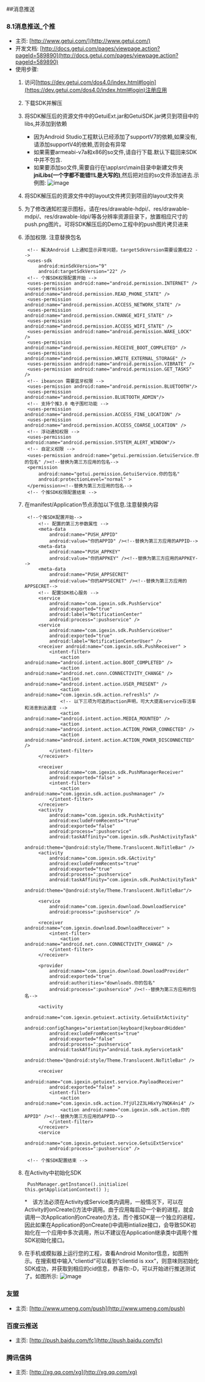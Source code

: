 ##消息推送

### 8.1消息推送_个推
* 主页: [http://www.getui.com/](http://www.getui.com/)
* 开发文档: [http://docs.getui.com/pages/viewpage.action?pageId=589890](http://docs.getui.com/pages/viewpage.action?pageId=589890)
* 使用步骤:
	1. 访问[https://dev.getui.com/dos4.0/index.html#login](https://dev.getui.com/dos4.0/index.html#login)注册应用
	2. 下载SDK并解压
	3. 将SDK解压后的资源文件中的GetuiExt.jar和GetuiSDK.jar拷贝到项目中的libs,并添加到依赖
		* 因为Android Studio工程默认已经添加了supportV7的依赖,如果没有,请添加supportV4的依赖,否则会有异常
		* 如果需要armeabi-v7a和x86的so文件,请自行下载.默认下载回来SDK中并不包含.
		* 如果要添加so文件,需要自行在\app\src\main目录中新建文件夹**jniLibs(一个字都不能错!!L是大写的)**,然后把对应的so文件添加进去.示例图:
![image](https://github.com/jaysonn/open-source-framework/blob/master/picture/57dbb000318622563b00000b.png)
	4. 将SDK解压后的资源文件中的layout文件拷贝到项目的layout文件夹
	5. 为了修改通知栏提示图标，请在res/drawable-hdpi/、res/drawable-mdpi/、res/drawable-ldpi/等各分辨率资源目录下，放置相应尺寸的push.png图片。可将SDK解压后的Demo工程中的push图片拷贝进来
	6. 添加权限. 注意替换包名


			<!-- 解决Android L上通知显示异常问题，targetSdkVersion需要设置成22 -->
			<uses-sdk
			    android:minSdkVersion="9"
			    android:targetSdkVersion="22" />
			<!-- 个推SDK权限配置开始 -->
			<uses-permission android:name="android.permission.INTERNET" />
			<uses-permission android:name="android.permission.READ_PHONE_STATE" />
			<uses-permission android:name="android.permission.ACCESS_NETWORK_STATE" />
			<uses-permission android:name="android.permission.CHANGE_WIFI_STATE" />
			<uses-permission android:name="android.permission.ACCESS_WIFI_STATE" />
			<uses-permission android:name="android.permission.WAKE_LOCK" />
			<uses-permission android:name="android.permission.RECEIVE_BOOT_COMPLETED" />
			<uses-permission android:name="android.permission.WRITE_EXTERNAL_STORAGE" />
			<uses-permission android:name="android.permission.VIBRATE" />
			<uses-permission android:name="android.permission.GET_TASKS" />
			<!-- ibeancon 需要蓝牙权限 -->
			<uses-permission android:name="android.permission.BLUETOOTH"/>  
			<uses-permission android:name="android.permission.BLUETOOTH_ADMIN"/>
			<!-- 支持个推3.0 电子围栏功能 -->
			<uses-permission android:name="android.permission.ACCESS_FINE_LOCATION" />
			<uses-permission android:name="android.permission.ACCESS_COARSE_LOCATION" />
			<!-- 浮动通知权限 -->
			<uses-permission android:name="android.permission.SYSTEM_ALERT_WINDOW"/>
			<!-- 自定义权限 -->  
			<uses-permission android:name="getui.permission.GetuiService.你的包名" /><!--替换为第三方应用的包名-->
			<permission
			    android:name="getui.permission.GetuiService.你的包名"
			    android:protectionLevel="normal" >
			</permission><!--替换为第三方应用的包名-->
			<!-- 个推SDK权限配置结束 -->

	7. 在manifest/Application节点添加以下信息.注意替换内容

			<!--个推SDK配置开始-->
			    <!-- 配置的第三方参数属性 -->
			    <meta-data
			        android:name="PUSH_APPID"
			        android:value="你的APPID" /><!--替换为第三方应用的APPID-->
			    <meta-data
			        android:name="PUSH_APPKEY"
			        android:value="你的APPKEY" /><!--替换为第三方应用的APPKEY-->
			    <meta-data
			        android:name="PUSH_APPSECRET"
			        android:value="你的APPSECRET" /><!--替换为第三方应用的APPSECRET-->
			    <!-- 配置SDK核心服务 -->
			    <service
			        android:name="com.igexin.sdk.PushService"
			        android:exported="true"
			        android:label="NotificationCenter"
			        android:process=":pushservice" />
			    <service
			        android:name="com.igexin.sdk.PushServiceUser"
			        android:exported="true"
			        android:label="NotificationCenterUser" />
			    <receiver android:name="com.igexin.sdk.PushReceiver" >
			        <intent-filter>
			            <action android:name="android.intent.action.BOOT_COMPLETED" />
			            <action android:name="android.net.conn.CONNECTIVITY_CHANGE" />
			            <action android:name="android.intent.action.USER_PRESENT" />
			            <action android:name="com.igexin.sdk.action.refreshls" />
			            <!-- 以下三项为可选的action声明，可大大提高service存活率和消息到达速度 -->
			            <action android:name="android.intent.action.MEDIA_MOUNTED" />
			            <action android:name="android.intent.action.ACTION_POWER_CONNECTED" />
			            <action android:name="android.intent.action.ACTION_POWER_DISCONNECTED" />
			        </intent-filter>
			    </receiver>
			     
			    <receiver
			        android:name="com.igexin.sdk.PushManagerReceiver"
			        android:exported="false" >
			        <intent-filter>
			            <action android:name="com.igexin.sdk.action.pushmanager" />
			        </intent-filter>
			    </receiver>
			    <activity
			        android:name="com.igexin.sdk.PushActivity"
			        android:excludeFromRecents="true"
			        android:exported="false"
			        android:process=":pushservice"
			        android:taskAffinity="com.igexin.sdk.PushActivityTask"
			        android:theme="@android:style/Theme.Translucent.NoTitleBar" />
			    <activity
			        android:name="com.igexin.sdk.GActivity"
			        android:excludeFromRecents="true"
			        android:exported="true"
			        android:process=":pushservice"
			        android:taskAffinity="com.igexin.sdk.PushActivityTask"
			        android:theme="@android:style/Theme.Translucent.NoTitleBar"/>
			 
			    <service
			        android:name="com.igexin.download.DownloadService"
			        android:process=":pushservice" />
			 
			    <receiver android:name="com.igexin.download.DownloadReceiver" >
			        <intent-filter>
			            <action android:name="android.net.conn.CONNECTIVITY_CHANGE" />
			        </intent-filter>
			    </receiver>
			 
			    <provider
			        android:name="com.igexin.download.DownloadProvider"
			        android:exported="true"
			        android:authorities="downloads.你的包名"
			        android:process=":pushservice" /><!--替换为第三方应用的包名-->
			 
			    <activity   
			        android:name="com.igexin.getuiext.activity.GetuiExtActivity"   
			        android:configChanges="orientation|keyboard|keyboardHidden"  
			        android:excludeFromRecents="true" 
			        android:exported="false" 
			        android:process=":pushservice"   
			        android:taskAffinity="android.task.myServicetask"   
			        android:theme="@android:style/Theme.Translucent.NoTitleBar" />
			     
			    <receiver
			        android:name="com.igexin.getuiext.service.PayloadReceiver"
			        android:exported="false" >
			        <intent-filter>
			            <action android:name="com.igexin.sdk.action.7fjUl2Z3LH6xYy7NQK4ni4" />
			            <action android:name="com.igexin.sdk.action.你的APPID" /><!--替换为第三方应用的APPID-->
			        </intent-filter>
			    </receiver>
			    <service
			        android:name="com.igexin.getuiext.service.GetuiExtService"
			        android:process=":pushservice" />
			 
			<!-- 个推SDK配置结束 -->

	8. 在Activity中初始化SDK

			PushManager.getInstance().initialize( this.getApplicationContext() );
		*　该方法必须在Activity或Service类内调用，一般情况下，可以在Activity的onCreate()方法中调用。由于应用每启动一个新的进程，就会调用一次Application的onCreate()方法，而个推SDK是一个独立的进程，因此如果在Application的onCreate()中调用intialize接口，会导致SDK初始化在一个应用中多次调用，所以不建议在Application继承类中调用个推SDK初始化接口。

	9. 在手机或模拟器上运行您的工程，查看Android Monitor信息，如图所示。在搜索框中输入“clientid”可以看到“clientid is xxx”，则意味则初始化SDK成功，并获取到相应的cid信息，恭喜你:-D，可以开始进行推送测试了。如图所示:
![image](https://github.com/jaysonn/open-source-framework/blob/master/picture/57dbaff0318622563b00000a.png)


### 友盟
* 主页: [http://www.umeng.com/push](http://www.umeng.com/push)

### 百度云推送
* 主页: [http://push.baidu.com/fc](http://push.baidu.com/fc)

### 腾讯信鸽
* 主页: [http://xg.qq.com/xg](http://xg.qq.com/xg)
